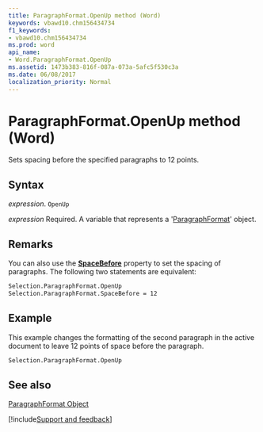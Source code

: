 ```yaml
---
title: ParagraphFormat.OpenUp method (Word)
keywords: vbawd10.chm156434734
f1_keywords:
- vbawd10.chm156434734
ms.prod: word
api_name:
- Word.ParagraphFormat.OpenUp
ms.assetid: 1473b383-816f-087a-073a-5afc5f530c3a
ms.date: 06/08/2017
localization_priority: Normal
---
```



# ParagraphFormat.OpenUp method (Word)

Sets spacing before the specified paragraphs to 12 points.


## Syntax

_expression_. `OpenUp`

_expression_ Required. A variable that represents a '[ParagraphFormat](Word.ParagraphFormat.md)' object.


## Remarks

You can also use the  **[SpaceBefore](Word.ParagraphFormat.SpaceBefore.md)** property to set the spacing of paragraphs. The following two statements are equivalent:


```vb
Selection.ParagraphFormat.OpenUp 
Selection.ParagraphFormat.SpaceBefore = 12
```


## Example

This example changes the formatting of the second paragraph in the active document to leave 12 points of space before the paragraph.


```vb
Selection.ParagraphFormat.OpenUp
```


## See also


[ParagraphFormat Object](Word.ParagraphFormat.md)

[!include[Support and feedback](~/includes/feedback-boilerplate.md)]
